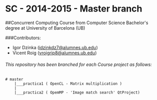 SC - 2014-2015 - Master branch
=======================================

##Concurrent Computing Course from Computer Science Bachelor's degree at University of Barcelona (UB)

###Contributors:
* Igor Dzinka (idzinkdz7@alumnes.ub.edu)
* Vicent Roig (vroigrip8@alumnes.ub.edu)

###### This repository has been branched for each Course project as follows:
```
# master
    |___practica1 ( OpenCL - Matrix multiplication )
    |
    |___practica2 ( OpemMP - 'Image match search' QtProject)
```
